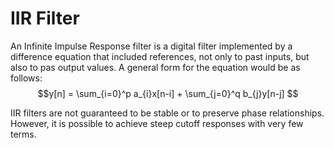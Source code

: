 ---
---
# IIR Filter
An Infinite Impulse Response filter is a digital filter implemented by a difference equation that included references, not only to past inputs, but also to pas output values. A general form for the equation would be as follows:
$$y[n] = \sum_{i=0}^p a_{i}x[n-i] + \sum_{j=0}^q b_{j}y[n-j] $$

IIR filters are not guaranteed to be stable or to preserve phase relationships. However, it is possible to achieve steep cutoff responses with very few terms.
